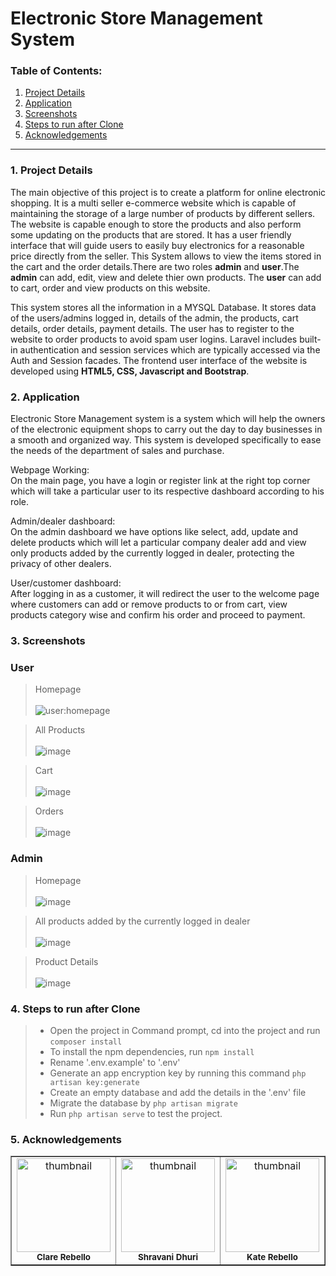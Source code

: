 # Electronic Store Management System 

### Table of Contents:
1. <a href="#details">Project Details</a> 
2. <a href="#application">Application</a>
3. <a href="#screenshots">Screenshots</a>
4. <a href="#steps">Steps to run after Clone</a>
5. <a href="#acknowledgements">Acknowledgements</a>

---
### <a name="details"> 1. Project Details</a>
The main objective of this project is to create a platform for online electronic shopping. It is a multi seller e-commerce website which is capable of maintaining the storage of a large number of products by different sellers. The website is capable enough to store the products and also perform some updating on the products that are stored. It has a user friendly interface that will guide users to easily buy electronics for a reasonable price directly from the seller. This System allows to view the items stored in the cart and the order details.There are two roles **admin** and **user**.The **admin** can add, edit, view and delete thier own products. The **user** can add to cart, order and view products on this website.


This system stores all the information in a MYSQL Database. It stores data of the users/admins logged in, details of the admin, the products, cart details, order details, payment details. The user has to register to the website to order products to avoid spam user logins. Laravel includes built-in authentication and session services which are typically accessed via the Auth and Session facades. The frontend user interface of the website is developed using **HTML5, CSS, Javascript and Bootstrap**.

### <a name="details"> 2. Application</a>
Electronic Store Management system is a system which will help the owners of the electronic equipment shops to carry out the day to day businesses in a smooth and organized way. This system is developed specifically to ease the needs of the department of sales and purchase.

Webpage Working: <br>
On the main page, you have a login or register link at the right top corner which will take a particular user to its respective dashboard according to his role.

Admin/dealer dashboard: <br>
On the admin dashboard we have options like select, add, update and delete products which  will  let a particular company dealer add and view only products added by the currently logged in dealer, protecting the privacy of other dealers.

User/customer dashboard: <br>
After logging in as a customer, it will redirect the user to the welcome page where customers can add or remove products to or from cart, view products category wise and confirm his order and proceed to payment.

### <a name="screenshots"> 3. Screenshots</a>
### User
>Homepage <br> <br>
![user:homepage](https://user-images.githubusercontent.com/58616834/102789172-c5be4280-43c9-11eb-8671-50108fe548f8.png)

>All Products <br><br>
![image](https://user-images.githubusercontent.com/58616834/102789393-1df54480-43ca-11eb-9407-48ca4366e404.png)

>Cart <br><br>
![image](https://user-images.githubusercontent.com/58616834/102789651-6a408480-43ca-11eb-8405-b080a559e206.png)

>Orders <br><br>
![image](https://user-images.githubusercontent.com/58616834/102789814-a4118b00-43ca-11eb-8239-b2ad48d312e1.png)

### Admin
>Homepage <br><br>
![image](https://user-images.githubusercontent.com/58616834/102790126-05395e80-43cb-11eb-86b7-4cf43758e14a.png)

>All products added by the currently logged in dealer <br><br>
![image](https://user-images.githubusercontent.com/58616834/102790198-200bd300-43cb-11eb-8cd5-9f440ec37386.png)

>Product Details <br><br>
![image](https://user-images.githubusercontent.com/58616834/102790413-67925f00-43cb-11eb-9fab-2240f37344c3.png)

### <a name="steps"> 4. Steps to run after Clone</a>
>- Open the project in Command prompt, cd into the project and run ``composer install``
>- To install the npm dependencies, run ``npm install``
>- Rename '.env.example' to '.env'
>- Generate an app encryption key by running this command ``php artisan key:generate``
>- Create an empty database and add the details in the '.env' file
>- Migrate the database by ``php artisan migrate``
>- Run ``php artisan serve`` to test the project.

### <a name="acknowledgements"> 5. Acknowledgements</a>
<div>
    <table border=none>
        <td align=center>
            <a href="https://github.com/clare0901" target="_blank">
                <img src="https://user-images.githubusercontent.com/58616834/102794374-4c2a5280-43d1-11eb-8012-85a071ae1577.png" alt="thumbnail" height="150" width="150">
            </a>  
            <br><sub><b>Clare Rebello</b></sub>
        </td>
        <td align=center>
            <a href="https://github.com/Shravani01007" target="_blank">
                <img src="https://user-images.githubusercontent.com/58616834/102800887-86e4b880-43da-11eb-95d1-6e739eb6886f.png" alt="thumbnail" height="150" width="150">
            </a> 
            <br><sub><b>Shravani Dhuri</b></sub>
        </td>
        <td align=center>
            <a href="https://github.com/katerebello" target="_blank">
                <img src="https://user-images.githubusercontent.com/58616834/102801031-b1cf0c80-43da-11eb-9531-2f14278265c7.png" alt="thumbnail" height="150" width="150">
            </a>
            <br><sub><b>Kate Rebello</b></sub>
        </td>
    </table>
</div>
    
    
